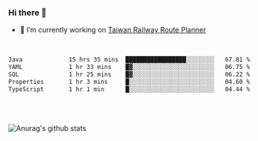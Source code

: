 ### Hi there 👋

- 🔭 I’m currently working on [Taiwan Railway Route Planner](https://github.com/Taiwan-Railway-Route-Planner)

<br/>

<!--START_SECTION:waka-->

```txt
Java             15 hrs 35 mins  █████████████████░░░░░░░░   67.81 %
YAML             1 hr 33 mins    █▓░░░░░░░░░░░░░░░░░░░░░░░   06.75 %
SQL              1 hr 25 mins    █▓░░░░░░░░░░░░░░░░░░░░░░░   06.22 %
Properties       1 hr 3 mins     █░░░░░░░░░░░░░░░░░░░░░░░░   04.60 %
TypeScript       1 hr 1 min      █░░░░░░░░░░░░░░░░░░░░░░░░   04.44 %
```

<!--END_SECTION:waka-->

<br/>
<br/>

![Anurag's github stats](https://github-readme-stats.vercel.app/api?username=DepickereSven&show_icons=true&theme=tokyonight)



<!--
**DepickereSven/DepickereSven** is a ✨ _special_ ✨ repository because its `README.md` (this file) appears on your GitHub profile.

Here are some ideas to get you started:

- 🔭 I’m currently working on ...
- 🌱 I’m currently learning ...
- 👯 I’m looking to collaborate on ...
- 🤔 I’m looking for help with ...
- 💬 Ask me about ...
- 📫 How to reach me: ...
- 😄 Pronouns: ...
- ⚡ Fun fact: ...
-->
